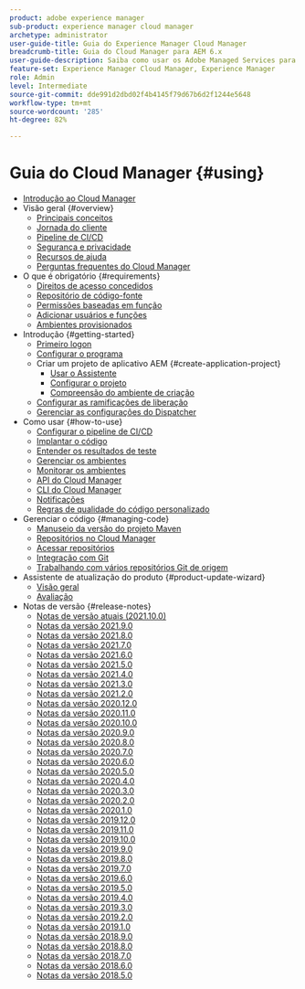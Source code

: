 ```yaml
---
product: adobe experience manager
sub-product: experience manager cloud manager
archetype: administrator
user-guide-title: Guia do Experience Manager Cloud Manager
breadcrumb-title: Guia do Cloud Manager para AEM 6.x
user-guide-description: Saiba como usar os Adobe Managed Services para gerenciar o Experience Manager na nuvem por conta própria.
feature-set: Experience Manager Cloud Manager, Experience Manager
role: Admin
level: Intermediate
source-git-commit: dde991d2dbd02f4b4145f79d67b6d2f1244e5648
workflow-type: tm+mt
source-wordcount: '285'
ht-degree: 82%

---
```



# Guia do Cloud Manager {#using}

+ [Introdução ao Cloud Manager](introduction-to-cloud-manager.md)
+ Visão geral {#overview}
   + [Principais conceitos](key-concepts.md)
   + [Jornada do cliente](customer-journey.md)
   + [Pipeline de CI/CD](ci-cd-pipeline.md)
   + [Segurança e privacidade](security-and-privacy.md)
   + [Recursos de ajuda](help-resources.md)
   + [Perguntas frequentes do Cloud Manager](cloud-manager-faqs.md)
+ O que é obrigatório {#requirements}
   + [Direitos de acesso concedidos](access-rights-granted.md)
   + [Repositório de código-fonte](source-code-repository.md)
   + [Permissões baseadas em função](role-based-permissions.md)
   + [Adicionar usuários e funções](setting-up-users-and-roles.md)
   + [Ambientes provisionados](environments-provisioned.md)
+ Introdução {#getting-started}
   + [Primeiro logon](first-time-login.md)
   + [Configurar o programa](setting-up-program.md)
   + Criar um projeto de aplicativo AEM {#create-application-project}
      + [Usar o Assistente](using-the-wizard.md)
      + [Configurar o projeto](setting-up-project.md)
      + [Compreensão do ambiente de criação](build-environment-details.md)
   + [Configurar as ramificações de liberação](configure-your-release-branches.md)
   + [Gerenciar as configurações do Dispatcher](dispatcher-configurations.md)
+ Como usar {#how-to-use}
   + [Configurar o pipeline de CI/CD](configuring-pipeline.md)
   + [Implantar o código](deploying-code.md)
   + [Entender os resultados de teste](understand-your-test-results.md)
   + [Gerenciar os ambientes](manage-your-environment.md)
   + [Monitorar os ambientes](monitor-your-environments.md)
   + [API do Cloud Manager](https://www.adobe.io/apis/experiencecloud/cloud-manager/docs.html)
   + [CLI do Cloud Manager](https://github.com/adobe/aio-cli-plugin-cloudmanager/blob/main/README.md)
   + [Notificações](notifications.md)
   + [Regras de qualidade do código personalizado](custom-code-quality-rules.md)
+ Gerenciar o código {#managing-code}
   + [Manuseio da versão do projeto Maven](activating-maven-project.md)
   + [Repositórios no Cloud Manager](cloud-manager-repositories.md)
   + [Acessar repositórios](accessing-repos.md)
   + [Integração com Git](setup-cloud-manager-git-integration.md)
   + [Trabalhando com vários repositórios Git de origem](/help/using/working-with-multiple-source-git-repos.md)
+ Assistente de atualização do produto {#product-update-wizard}
   + [Visão geral](overview-productupdate-wizard.md)
   + [Avaliação](evaluation.md)
+ Notas de versão {#release-notes}
   + [Notas de versão atuais (2021.10.0)](release-notes-current.md)
   + [Notas da versão 2021.9.0](release-notes-2021-9-0.md)
   + [Notas da versão 2021.8.0](release-notes-2021-8-0.md)
   + [Notas da versão 2021.7.0](release-notes-2021-7-0.md)
   + [Notas da versão 2021.6.0](release-notes-2021-6-0.md)
   + [Notas da versão 2021.5.0](release-notes-2021-5-0.md)
   + [Notas da versão 2021.4.0](release-notes-2021-4-0.md)
   + [Notas da versão 2021.3.0](release-notes-2021-3-0.md)
   + [Notas da versão 2021.2.0](release-notes-2021-2-0.md)
   + [Notas da versão 2020.12.0](release-notes-2020-12-0.md)
   + [Notas da versão 2020.11.0](release-notes-2020-11-0.md)
   + [Notas da versão 2020.10.0](release-notes-2020-10-0.md)
   + [Notas da versão 2020.9.0](release-notes-2020-9-0.md)
   + [Notas da versão 2020.8.0](release-notes-2020-8-0.md)
   + [Notas da versão 2020.7.0](release-notes-2020-7-0.md)
   + [Notas da versão 2020.6.0](release-notes-2020-6-0.md)
   + [Notas da versão 2020.5.0](release-notes-2020-5-0.md)
   + [Notas da versão 2020.4.0](release-notes-2020-4-0.md)
   + [Notas da versão 2020.3.0](release-notes-2020-3-0.md)
   + [Notas da versão 2020.2.0](release-notes-2020-2-0.md)
   + [Notas da versão 2020.1.0](release-notes-2020-1-0.md)
   + [Notas da versão 2019.12.0](release-notes-2019-12-0.md)
   + [Notas da versão 2019.11.0](release-notes-2019-11-0.md)
   + [Notas da versão 2019.10.0](release-notes-2019-10-0.md)
   + [Notas da versão 2019.9.0](release-notes-2019-9-0.md)
   + [Notas da versão 2019.8.0](release-notes-2019-8-0.md)
   + [Notas da versão 2019.7.0](release-notes-2019-7-0.md)
   + [Notas da versão 2019.6.0](release-notes-2019-6-0.md)
   + [Notas da versão 2019.5.0](release-notes-2019-5-0.md)
   + [Notas da versão 2019.4.0](release-notes-2019-4-0.md)
   + [Notas da versão 2019.3.0](release-notes-2019-3-0.md)
   + [Notas da versão 2019.2.0](release-notes-2019-2-0.md)
   + [Notas da versão 2019.1.0](release-notes-2019-1-0.md)
   + [Notas da versão 2018.9.0](release-notes-2018-9-0.md)
   + [Notas da versão 2018.8.0](release-notes-2018-8-0.md)
   + [Notas da versão 2018.7.0](release-notes-2018-7-0.md)
   + [Notas da versão 2018.6.0](release-notes-2018-6-0.md)
   + [Notas da versão 2018.5.0](release-notes-2018-5-0.md)
